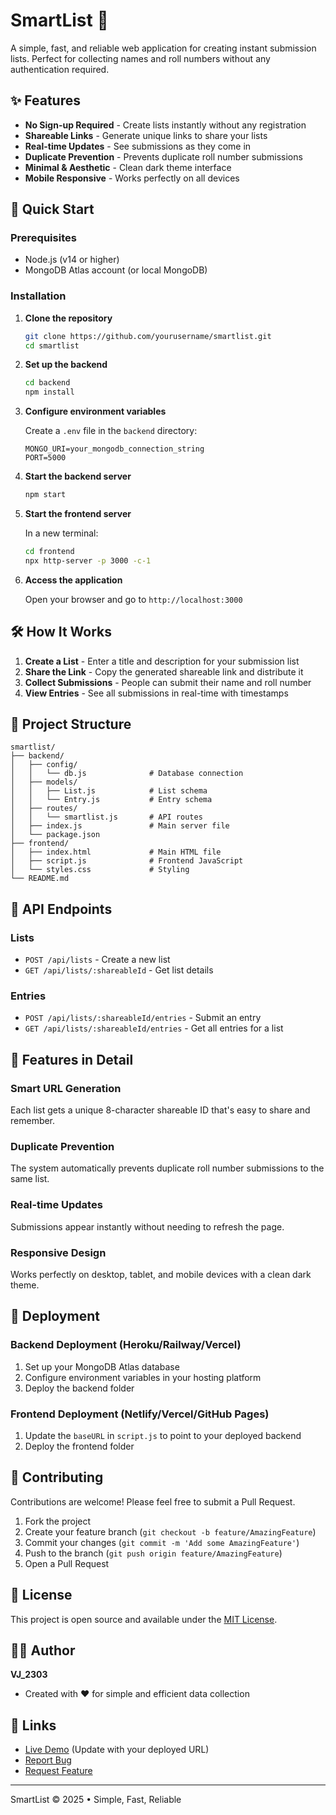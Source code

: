 # SmartList 📃

A simple, fast, and reliable web application for creating instant submission lists. Perfect for collecting names and roll numbers without any authentication required.

## ✨ Features

- **No Sign-up Required** - Create lists instantly without any registration
- **Shareable Links** - Generate unique links to share your lists
- **Real-time Updates** - See submissions as they come in
- **Duplicate Prevention** - Prevents duplicate roll number submissions
- **Minimal & Aesthetic** - Clean dark theme interface
- **Mobile Responsive** - Works perfectly on all devices

## 🚀 Quick Start

### Prerequisites

- Node.js (v14 or higher)
- MongoDB Atlas account (or local MongoDB)

### Installation

1. **Clone the repository**
   ```bash
   git clone https://github.com/yourusername/smartlist.git
   cd smartlist
   ```

2. **Set up the backend**
   ```bash
   cd backend
   npm install
   ```

3. **Configure environment variables**
   
   Create a `.env` file in the `backend` directory:
   ```env
   MONGO_URI=your_mongodb_connection_string
   PORT=5000
   ```

4. **Start the backend server**
   ```bash
   npm start
   ```

5. **Start the frontend server**
   
   In a new terminal:
   ```bash
   cd frontend
   npx http-server -p 3000 -c-1
   ```

6. **Access the application**
   
   Open your browser and go to `http://localhost:3000`

## 🛠️ How It Works

1. **Create a List** - Enter a title and description for your submission list
2. **Share the Link** - Copy the generated shareable link and distribute it
3. **Collect Submissions** - People can submit their name and roll number
4. **View Entries** - See all submissions in real-time with timestamps

## 📁 Project Structure

```
smartlist/
├── backend/
│   ├── config/
│   │   └── db.js              # Database connection
│   ├── models/
│   │   ├── List.js            # List schema
│   │   └── Entry.js           # Entry schema
│   ├── routes/
│   │   └── smartlist.js       # API routes
│   ├── index.js               # Main server file
│   └── package.json
├── frontend/
│   ├── index.html             # Main HTML file
│   ├── script.js              # Frontend JavaScript
│   └── styles.css             # Styling
└── README.md
```

## 🔧 API Endpoints

### Lists
- `POST /api/lists` - Create a new list
- `GET /api/lists/:shareableId` - Get list details

### Entries
- `POST /api/lists/:shareableId/entries` - Submit an entry
- `GET /api/lists/:shareableId/entries` - Get all entries for a list

## 🎨 Features in Detail

### Smart URL Generation
Each list gets a unique 8-character shareable ID that's easy to share and remember.

### Duplicate Prevention
The system automatically prevents duplicate roll number submissions to the same list.

### Real-time Updates
Submissions appear instantly without needing to refresh the page.

### Responsive Design
Works perfectly on desktop, tablet, and mobile devices with a clean dark theme.

## 🚀 Deployment

### Backend Deployment (Heroku/Railway/Vercel)

1. Set up your MongoDB Atlas database
2. Configure environment variables in your hosting platform
3. Deploy the backend folder

### Frontend Deployment (Netlify/Vercel/GitHub Pages)

1. Update the `baseURL` in `script.js` to point to your deployed backend
2. Deploy the frontend folder

## 🤝 Contributing

Contributions are welcome! Please feel free to submit a Pull Request.

1. Fork the project
2. Create your feature branch (`git checkout -b feature/AmazingFeature`)
3. Commit your changes (`git commit -m 'Add some AmazingFeature'`)
4. Push to the branch (`git push origin feature/AmazingFeature`)
5. Open a Pull Request

## 📝 License

This project is open source and available under the [MIT License](LICENSE).

## 👨‍💻 Author

**VJ_2303**

- Created with ❤️ for simple and efficient data collection

## 🔗 Links

- [Live Demo](https://yourdeployedapp.com) (Update with your deployed URL)
- [Report Bug](https://github.com/yourusername/smartlist/issues)
- [Request Feature](https://github.com/yourusername/smartlist/issues)

---

SmartList © 2025 • Simple, Fast, Reliable
